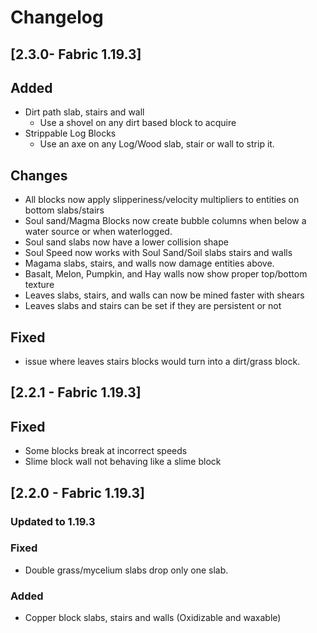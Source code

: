 # Changelog

## [2.3.0- Fabric 1.19.3]

## Added
- Dirt path slab, stairs and wall
  - Use a shovel on any dirt based block to acquire
- Strippable Log Blocks
  - Use an axe on any Log/Wood slab, stair or wall to strip it.
## Changes
- All blocks now apply slipperiness/velocity multipliers to entities on bottom slabs/stairs
- Soul sand/Magma Blocks now create bubble columns when below a water source or when waterlogged.
- Soul sand slabs now have a lower collision shape
- Soul Speed now works with Soul Sand/Soil slabs stairs and walls
- Magama slabs, stairs, and walls now damage entities above.
- Basalt, Melon, Pumpkin, and Hay walls now show proper top/bottom texture
- Leaves slabs, stairs, and walls can now be mined faster with shears
- Leaves slabs and stairs can be set if they are persistent or not

## Fixed 
- issue where leaves stairs blocks would turn into a dirt/grass block.


## [2.2.1 - Fabric 1.19.3]

## Fixed
- Some blocks break at incorrect speeds
- Slime block wall not behaving like a slime block

## [2.2.0 - Fabric 1.19.3]

### Updated to 1.19.3

### Fixed
- Double grass/mycelium slabs drop only one slab.

### Added
- Copper block slabs, stairs and walls (Oxidizable and waxable)


